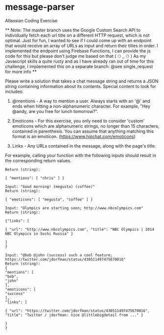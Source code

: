 # message-parser
Atlassian Coding Exercise

** Note: The master branch uses the Google Custom Search API to individually fetch each url title on a different HTTP request, which is not optimal. Just for fun, I wanted to see if I could come up with an endpoint that would receive an array of URLs as input and return their titles in order. I implemented the endpoint using Firebase Functions, I can provide the js code for this but please don't judge me based on that ( ⚆ _ ⚆ )
As my Javascript skills a quite rusty and as I have already ran out of time for this challenge, I implemented this on a separate branch: @see single_request for more info **

Please write a solution that takes a chat message string and returns a JSON string containing information about its contents. Special content to look for includes:

1. @mentions - A way to mention a user. Always starts with an '@' and ends when hitting a non-alphanumeric character. For example, "Hey @andy, are you free for lunch tomorrow?".

2. Emoticons - For this exercise, you only need to consider 'custom' emoticons which are alphanumeric strings, no longer than 15 characters, contained in parenthesis. You can assume that anything matching this format is an emoticon. (https://www.hipchat.com/emoticons)

3. Links - Any URLs contained in the message, along with the page's title.

For example, calling your function with the following inputs should result in the corresponding return values.

```Input: "@chris you around?"
Return (string):

{ "mentions": [ "chris" ] }

Input: "Good morning! (megusta) (coffee)"
Return (string):

{ "emoticons": [ "megusta", "coffee" ] }

Input: "Olympics are starting soon; http://www.nbcolympics.com"
Return (string):

{"links": [

{ "url": "http://www.nbcolympics.com", "title": "NBC Olympics | 2014 NBC Olympics in Sochi Russia" }

]
}

Input: "@bob @john (success) such a cool feature; https://twitter.com/jdorfman/status/430511497475670016"
Return (string):
{
"mentions": [
"bob",
"john"
],
"emoticons": [
"success"
],
"links": [

{ "url": "https://twitter.com/jdorfman/status/430511497475670016", "title": "Twitter / jdorfman: nice @littlebigdetail from ..." }

]
}



